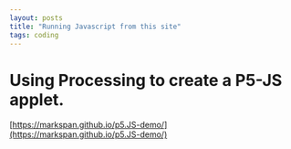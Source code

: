 ```yaml
---
layout: posts
title: "Running Javascript from this site"
tags: coding
---
```

# Using Processing to create a P5-JS applet.

[https://markspan.github.io/p5.JS-demo/](https://markspan.github.io/p5.JS-demo/)
